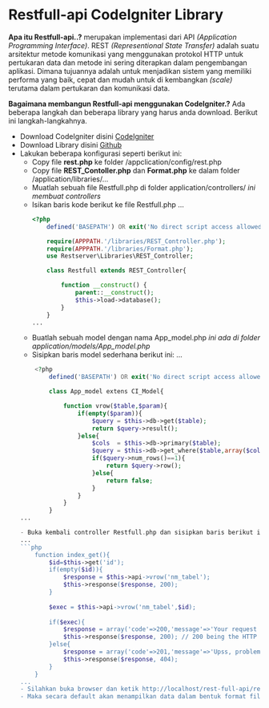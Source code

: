 # Restfull-api CodeIgniter Library
**Apa itu Restfull-api..?**
merupakan implementasi dari API *(Application Programming Interface)*. REST *(Representional State Transfer)* adalah suatu arsitektur metode komunikasi yang menggunakan protokol HTTP untuk pertukaran data dan metode ini sering diterapkan dalam pengembangan aplikasi. Dimana tujuannya adalah untuk menjadikan sistem yang memiliki performa yang baik, cepat dan mudah untuk di kembangkan *(scale)* terutama dalam pertukaran dan komunikasi data.

**Bagaimana membangun Restfull-api menggunakan CodeIgniter.?**
Ada beberapa langkah dan beberapa library yang harus anda download. Berikut ini langkah-langkahnya.
- Download CodeIgniter disini [CodeIgniter](https://www.codeigniter.com/download)
- Download Library disini [Github](https://github.com/chriskacerguis/codeigniter-restserver)
- Lakukan beberapa konfigurasi seperti berikut ini:
	- Copy file **rest.php** ke folder  /appclication/config/rest.php
	- Copy file **REST_Contoller.php** dan **Format.php** ke dalam folder /application/libraries/...
	- Muatlah sebuah file Restfull.php di folder application/controllers/ *ini membuat controllers*
	- Isikan baris kode berikut ke file Restfull.php
		...
		```php
		<?php
			defined('BASEPATH') OR exit('No direct script access allowed');

			require(APPPATH.'/libraries/REST_Controller.php');
			require(APPPATH.'/libraries/Format.php');
			use Restserver\Libraries\REST_Controller;

			class Restfull extends REST_Controller{

				function __construct() {
			        parent::__construct();
			        $this->load->database();
			    }
			}
		...

	- Buatlah sebuah model dengan nama App_model.php *ini ada di folder application/models/App_model.php*
	- Sisipkan baris model sederhana berikut ini:
	...
	```php
		<?php
			defined('BASEPATH') OR exit('No direct script access allowed');

			class App_model extens CI_Model{

				function vrow($table,$param){
					if(empty($param)){
						$query = $this->db->get($table);
						return $query->result();
					}else{
						$cols  = $this->db->primary($table); 
						$query = $this->db->get_where($table,array($cols=>$param));
						if($query->num_rows()==1){
							return $query->row();
						}else{
							return false;
						}
					}
				}
			}
	...

	- Buka kembali controller Restfull.php dan sisipkan baris berikut ini:
	...
	```php
		function index_get(){
			$id=$this->get('id');
			if(empty($id)){
				$response = $this->api->vrow('nm_tabel');
	            $this->response($response, 200);
	        }
	 
	        $exec = $this->api->vrow('nm_tabel',$id);
	         
	        if($exec){
	        	$response = array('code'=>200,'message'=>'Your request has been success','news'=>$exec);
	            $this->response($response, 200); // 200 being the HTTP response code
	        }else{
	        	$response = array('code'=>201,'message'=>'Upss, problem your request!!');
	            $this->response($response, 404);
	        }		
	    }
	...
	- Silahkan buka browser dan ketik http://localhost/rest-full-api/restfull?id=1
	- Maka secara default akan menampilkan data dalam bentuk format file json.